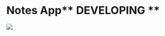 # Notes App** DEVELOPING **

<img src="https://static.vecteezy.com/system/resources/thumbnails/003/377/380/small/line-icon-for-web-develop-vector.jpg"/>
